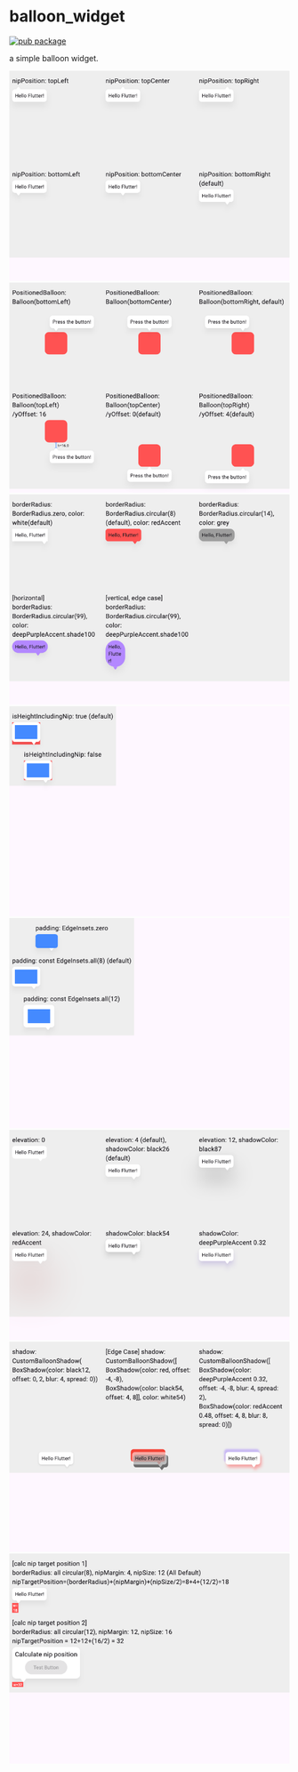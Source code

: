 # balloon_widget

[![pub package](https://img.shields.io/pub/v/balloon_widget.svg?color=4285F4)](https://pub.dev/packages/balloon_widget)

a simple balloon widget.


![nip_position_grid.png](https://github.com/note11g/balloon_widget/raw/main/test/goldens/nip_position_grid.png)
![position_balloon.png](https://github.com/note11g/balloon_widget/raw/main/test/goldens/positioned_balloon.png)
![borderRadius_balloon_color_grid.png](https://github.com/note11g/balloon_widget/raw/main/test/goldens/borderRadius_balloon_color_grid.png)
![include_nip_height_grid.png](https://github.com/note11g/balloon_widget/raw/main/test/goldens/include_nip_height_grid.png)
![inner_padding_grid.png](https://github.com/note11g/balloon_widget/raw/main/test/goldens/inner_padding_grid.png)
![shadow_grid.png](https://github.com/note11g/balloon_widget/raw/main/test/goldens/shadow_grid.png)
![custom_shadow_grid.png](https://github.com/note11g/balloon_widget/raw/main/test/goldens/custom_shadow_grid.png)
![nip_target_position_grid.png](https://github.com/note11g/balloon_widget/raw/main/test/goldens/nip_target_position_grid.png)
